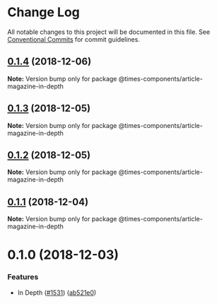 # Change Log

All notable changes to this project will be documented in this file.
See [Conventional Commits](https://conventionalcommits.org) for commit guidelines.

## [0.1.4](https://github.com/newsuk/times-components/compare/@times-components/article-magazine-in-depth@0.1.3...@times-components/article-magazine-in-depth@0.1.4) (2018-12-06)

**Note:** Version bump only for package @times-components/article-magazine-in-depth





## [0.1.3](https://github.com/newsuk/times-components/compare/@times-components/article-magazine-in-depth@0.1.2...@times-components/article-magazine-in-depth@0.1.3) (2018-12-05)

**Note:** Version bump only for package @times-components/article-magazine-in-depth





## [0.1.2](https://github.com/newsuk/times-components/compare/@times-components/article-magazine-in-depth@0.1.1...@times-components/article-magazine-in-depth@0.1.2) (2018-12-05)

**Note:** Version bump only for package @times-components/article-magazine-in-depth





## [0.1.1](https://github.com/newsuk/times-components/compare/@times-components/article-magazine-in-depth@0.1.0...@times-components/article-magazine-in-depth@0.1.1) (2018-12-04)

**Note:** Version bump only for package @times-components/article-magazine-in-depth





<a name="0.1.0"></a>
# 0.1.0 (2018-12-03)


### Features

* In Depth ([#1531](https://github.com/newsuk/times-components/issues/1531)) ([ab521e0](https://github.com/newsuk/times-components/commit/ab521e0))
